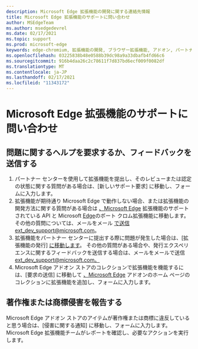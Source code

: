 ```yaml
---
description: Microsoft Edge 拡張機能の開発に関する連絡先情報
title: Microsoft Edge 拡張機能のサポートに問い合わせ
author: MSEdgeTeam
ms.author: msedgedevrel
ms.date: 02/17/2021
ms.topic: support
ms.prod: microsoft-edge
keywords: edge-chromium, 拡張機能の開発, ブラウザー拡張機能, アドオン, パートナー センター, 開発者, サポート
ms.openlocfilehash: 03225838b48e0588b39dc98a9a33dbafb4fd66c6
ms.sourcegitcommit: 916b4daa26c2c78611f7d837bd6ecf009f0082df
ms.translationtype: MT
ms.contentlocale: ja-JP
ms.lasthandoff: 02/17/2021
ms.locfileid: "11343172"
---
```

# Microsoft Edge 拡張機能のサポートに問い合わせ  

##  <a name="request-help-for-any-issues-or-submit-feedback"></a>問題に関するヘルプを要求するか、フィードバックを送信する  

1.  パートナー センターを使用して拡張機能を提出し、そのレビューまたは認定の状態に関する質問がある場合は[][MicrosoftSupportSupportrequestformE7a381be9c9aFafbEd76262bc93fd9e4]、[新しいサポート要求] に移動し、フォームに入力します。  
1.  拡張機能が期待通り Microsoft Edge で動作しない場合、または拡張機能の開発方法に関する質問がある場合は [、Microsoft Edge][ExtensionsDeveloperGuideApiSupport] 拡張機能のサポートされている API と Microsoft [Edge][ExtensionsDeveloperGuidePortChromeExtension]のポート クロム拡張機能に移動します。  その他の質問については、メールをメール [で送信][MailtoExtDevSupportMicrosoft]ext_dev_support@microsoft.com。  
1.  拡張機能をパートナー センターに提出する際に問題が発生した場合は、[拡張機能の発行] [に移動します][ExtensionsPublishPublishExtension]。  その他の質問がある場合や、発行エクスペリエンスに関するフィードバックを送信する場合は、メールをメールで送信[ext_dev_support@microsoft.com。][MailtoExtDevSupportMicrosoft]  
1.  Microsoft Edge アドオン ストアのコレクションで拡張機能を機能するには、[要求の送信] に移動して [、Microsoft Edge][OfficeFormsPagesResponsepageAspxV4j5cvggr0grqy180bhbrw01uwybfaxnna1zkp3x2vun0ibsu1ymeu3vfy0vurrodewsjgwu00yry4u] アドオンのホーム ページのコレクションに拡張機能を追加し、フォームに入力します。   
    
##  <a name="report-copyright-or-trademark-infringement"></a>著作権または商標侵害を報告する  

Microsoft Edge アドオン ストアのアイテムが著作権または商標に違反していると思う場合は、[侵害に[][MicrosoftInfoMarketplaceHtml]関する通知] に移動し、フォームに入力します。  Microsoft Edge 拡張機能チームがレポートを確認し、必要なアクションを実行します。  

<!-- links -->  

[ExtensionsDeveloperGuideApiSupport]: ../developer-guide/api-support.md "Microsoft Edge 拡張機能のサポートされている API |Microsoft Docs"  
[ExtensionsDeveloperGuidePortChromeExtension]: ../developer-guide/port-chrome-extension.md "拡張機能のポート|Microsoft Docs"  
[ExtensionsPublishPublishExtension]: ./publish-extension.md "拡張機能の公開|Microsoft Docs"  

[MicrosoftInfoMarketplaceHtml]: https://www.microsoft.com/info/Marketplace.html "侵害行為に関する通知|Microsoft"  

[MicrosoftSupportSupportrequestformE7a381be9c9aFafbEd76262bc93fd9e4]: https://support.microsoft.com/supportrequestform/e7a381be-9c9a-fafb-ed76-262bc93fd9e4 "拡張機能 新しいサポート要求|Microsoft サポート"  

[OfficeFormsPagesResponsepageAspxV4j5cvggr0grqy180bhbrw01uwybfaxnna1zkp3x2vun0ibsu1ymeu3vfy0vurrodewsjgwu00yry4u]: https://forms.office.com/Pages/ResponsePage.aspx?id=v4j5cvGGr0GRqy180BHbRw01UwyBfAxNna_1ZkP3X2VUN0lBSU1YMEU3VFY0VURRODEwSjgwU00yRy4u "Microsoft Edge アドオンホーム ページのコレクションに拡張機能を追加する要求を送信|Microsoft Officeフォーム"  

[MailtoExtDevSupportMicrosoft]: mailto:ext_dev_support@microsoft.com "メールをメールに送信 ext_dev_support@microsoft.com"  
